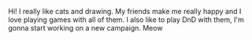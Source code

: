 Hi! I really like cats and drawing. My friends make me really happy and I love playing games with all of them.
I also like to play DnD with them, I'm gonna start working on a new campaign.
  Meow
